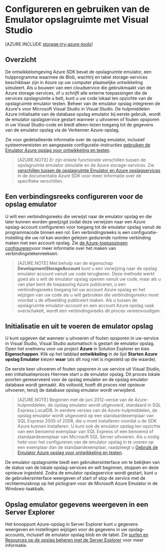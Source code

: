<properties 
   pageTitle="Configureren en gebruiken van de Emulator opslagruimte met Visual Studio | Microsoft Azure"
   description="Configureren en gebruiken van de Emulator opslagruimte met Visual Studio"
   services="visual-studio-online"
   documentationCenter="na"
   authors="TomArcher"
   manager="douge"
   editor="" />
<tags 
   ms.service="storage"
   ms.devlang="multiple"
   ms.topic="article"
   ms.tgt_pltfrm="na"
   ms.workload="na"
   ms.date="07/18/2016"
   ms.author="tarcher" />

# <a name="configuring-and-using-the-storage-emulator-with-visual-studio"></a>Configureren en gebruiken van de Emulator opslagruimte met Visual Studio

[AZURE.INCLUDE [storage-try-azure-tools](../includes/storage-try-azure-tools.md)]

## <a name="overview"></a>Overzicht
De ontwikkelomgeving Azure SDK bevat de opslagruimte emulator, een hulpprogramma waarmee de Blob, wachtrij en tabel storage-services beschikbaar zijn in Azure op uw computer plaatselijke ontwikkeling simuleert. Als u bouwen van een cloudservice die gebruikmaakt van de Azure storage-services, of u schrijft alle externe toepassingen die de services opslagruimte u belt, kunt u uw code lokaal ten opzichte van de opslagruimte emulator testen. Beheer van de emulator opslag integreren de Azure's voor Microsoft Visual Studio in Visual Studio. De hulpmiddelen Azure initialisatie van de database opslag emulator bij eerste gebruik, wordt de emulator opslagservice gestart wanneer u uitvoeren of fouten opsporen in uw Visual Studio-code en biedt alleen-lezen toegang tot de gegevens van de emulator opslag via de Verkenner Azure-opslag.

Zie voor gedetailleerde informatie over de opslag emulator, inclusief systeemvereisten en aangepaste configuratie-instructies [gebruiken de Emulator Azure opslag voor ontwikkeling en testen](./storage/storage-use-emulator.md).

>[AZURE.NOTE] Er zijn enkele functionele verschillen tussen de opslagruimte emulator simulatie en de Azure storage-services. Zie [verschillen tussen de opslagruimte Emulator en Azure opslagservices](./storage/storage-use-emulator.md) in de documentatie Azure SDK voor meer informatie over de specifieke verschillen.

## <a name="configuring-a-connection-string-for-the-storage-emulator"></a>Een verbindingsreeks configureren voor de opslag emulator

U wilt een verbindingsreeks die verwijst naar de emulator opslag en die later kunnen worden gewijzigd zodat deze verwijzen naar een Azure opslag-account configureren voor toegang tot de emulator opslag vanuit de programmacode binnen een rol. Een verbindingsreeks is een configuratie-instelling die uw rol kan worden gelezen gedurende runtime verbinding maken met een account opslag. Zie [de Azure-toepassingen configureren](https://msdn.microsoft.com/library/azure/2da5d6ce-f74d-45a9-bf6b-b3a60c5ef74e#BK_SettingsPage)voor meer informatie over het maken van verbindingstekenreeksen.

>[AZURE.NOTE] Met behulp van de eigenschap **DevelopmentStorageAccount** kunt u een verwijzing naar de opslag emulator account vanuit uw code terugkeren. Deze methode werkt goed als u wilt de emulator opslag openen vanuit uw code, maar als u van plan bent de toepassing Azure publiceren, u een verbindingsreeks toegang tot uw account Azure opslag en het wijzigen van uw code als u wilt gebruiken die verbindingsreeks moet voordat u de afbeelding publiceert maken. Als u tussen de opslagruimte emulator-account en een account Azure opslag vaak overschakelt, wordt een verbindingsreeks dit proces vereenvoudigen.

## <a name="initializing-and-running-the-storage-emulator"></a>Initialisatie en uit te voeren de emulator opslag

U kunt opgeven dat wanneer u uitvoeren of fouten opsporen in uw-service in Visual Studio, Visual Studio automatisch is gestart de emulator opslag. Open het snelmenu voor uw project **Azure** in Solution Explorer en kies **Eigenschappen**. Klik op het tabblad **ontwikkeling** in de lijst **Starten Azure opslag Emulator** kiezen **waar** (als dit nog niet is ingesteld op die waarde).

De eerste keer uitvoeren of fouten opsporen in uw service uit Visual Studio, een initialisatieproces Hiermee start u de emulator opslag. Dit proces lokale poorten gereserveerd voor de opslag emulator en de opslag emulator database wordt gemaakt. Als voltooid, hoeft dit proces niet opnieuw uitvoeren, tenzij de database opslag emulator wordt verwijderd.

>[AZURE.NOTE] Beginnen met de juni 2012-versie van de Azure-hulpmiddelen, de opslag emulator wordt uitgevoerd, standaard in SQL Express LocalDB. In eerdere versies van de Azure-hulpmiddelen, de opslag emulator wordt uitgevoerd op een standaardexemplaar van SQL Express 2005 of 2008, die u moet installeren voordat u de SDK Azure kunnen installeren. U kunt ook de emulator opslag ten opzichte van een benoemd exemplaar van SQL Express of een benoemd of standaardexemplaar van Microsoft SQL Server uitvoeren. Als u nodig hebt voor het configureren van de emulator opslag in te voeren op een exemplaar dan de standaardexemplaar, raadpleegt u [Gebruik de Emulator Azure opslag voor ontwikkeling en testen](./storage/storage-use-emulator.md).

De emulator opslagruimte biedt een gebruikersinterface om te bekijken van de status van de lokale opslag-services en wilt beginnen, stoppen en deze opnieuw ingesteld. Zodra de emulator opslagservice wordt gestart, kunt u de gebruikersinterface weergeven of start of stop de service met de rechtermuisknop op het pictogram voor de Microsoft Azure Emulator in de Windows-taakbalk.

## <a name="viewing-storage-emulator-data-in-server-explorer"></a>Opslag emulator gegevens weergeven in een Server Explorer

Het knooppunt Azure-opslag in Server Explorer kunt u gegevens weergeven en instellingen wijzigen voor de gegevens in uw opslag-accounts, inclusief de emulator opslag blob en de tabel. Zie [surfen en Resources op de opslag beheren met de Server Explorer](https://msdn.microsoft.com/library/azure/ff683677.aspx) voor meer informatie.
